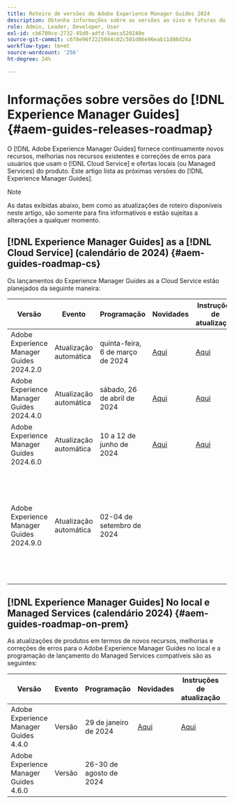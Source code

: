 ```yaml
---
title: Roteiro de versões do Adobe Experience Manager Guides 2024
description: Obtenha informações sobre as versões ao vivo e futuras do Adobe Experience Manager Guides no local e do Adobe Experience Manager Guides as a Cloud Service
role: Admin, Leader, Developer, User
exl-id: cb6709ce-2732-45d0-adfd-5aeca520240e
source-git-commit: c6f8e96f2225044c02c501d86e96eab11d86d24a
workflow-type: tm+mt
source-wordcount: '256'
ht-degree: 24%

---
```


# Informações sobre versões do [!DNL Experience Manager Guides] {#aem-guides-releases-roadmap}

O [!DNL Adobe Experience Manager Guides] fornece continuamente novos recursos, melhorias nos recursos existentes e correções de erros para usuários que usam o [!DNL Cloud Service] e ofertas locais (ou Managed Services) do produto. Este artigo lista as próximas versões do [!DNL Experience Manager Guides].

>[!NOTE]
>
>As datas exibidas abaixo, bem como as atualizações de roteiro disponíveis neste artigo, são somente para fins informativos e estão sujeitas a alterações a qualquer momento.

## [!DNL Experience Manager Guides] as a [!DNL Cloud Service] (calendário de 2024) {#aem-guides-roadmap-cs}

Os lançamentos do Experience Manager Guides as a Cloud Service estão planejados da seguinte maneira:

| Versão | Evento | Programação | Novidades | Instruções de atualização | Problemas corrigidos | Status |
|---|---|---|---|---|---|---|
| Adobe Experience Manager Guides 2024.2.0 | Atualização automática | quinta-feira, 6 de março de 2024 | [Aqui](whats-new-2024-2-0.md) | [Aqui](upgrade-instructions-2024-2-0.md) | [Aqui](fixed-issues-2024-2-0.md) | Atualizado |
| Adobe Experience Manager Guides 2024.4.0 | Atualização automática | sábado, 26 de abril de 2024 | [Aqui](whats-new-2024-04-0.md) | [Aqui](upgrade-instructions-2024-04-0.md) | [Aqui](fixed-issues-2024-04-0.md) | Atualizado |
| Adobe Experience Manager Guides 2024.6.0 | Atualização automática | 10 a 12 de junho de 2024 | [Aqui](whats-new-2024-06-0.md) | [Aqui](upgrade-instructions-2024-06-0.md) | [Aqui](fixed-issues-2024-06-0.md) | Atualizado |
| Adobe Experience Manager Guides 2024.9.0 | Atualização automática | 02-04 de setembro de 2024 |  |  |  | Adiado devido a um showstopper de última hora, e agora fará parte do próximo ciclo. A data do mesmo evento será atualizada em breve. |

## [!DNL Experience Manager Guides] No local e Managed Services (calendário 2024) {#aem-guides-roadmap-on-prem}

As atualizações de produtos em termos de novos recursos, melhorias e correções de erros para o Adobe Experience Manager Guides no local e a programação de lançamento do Managed Services compatíveis são as seguintes:

| Versão | Evento | Programação | Novidades | Instruções de atualização | Status |
|---|---|---|---|---|---|
| Adobe Experience Manager Guides 4.4.0 | Versão | 29 de janeiro de 2024 | [Aqui](whats-new-4-4.md) | [Aqui](upgrade-instructions-4-4.md) | Lançado |
| Adobe Experience Manager Guides 4.6.0 | Versão | 26-30 de agosto de 2024 |  |  | Meta |
